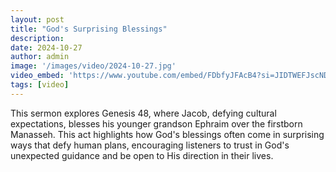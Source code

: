 ```yaml
---
layout: post
title: "God's Surprising Blessings"
description:
date: 2024-10-27
author: admin
image: '/images/video/2024-10-27.jpg'
video_embed: 'https://www.youtube.com/embed/FDbfyJFAcB4?si=JIDTWEFJscNDhZXw'
tags: [video]
---
```


This sermon explores Genesis 48, where Jacob, defying cultural expectations, blesses his younger grandson Ephraim over the firstborn Manasseh. This act highlights how God's blessings often come in surprising ways that defy human plans, encouraging listeners to trust in God's unexpected guidance and be open to His direction in their lives.

